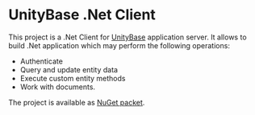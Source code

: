 UnityBase .Net Client
=====================

This project is a .Net Client for [UnityBase](https://unitybase.info/) application server.
It allows to build .Net application which may perform the following operations:
* Authenticate
* Query and update entity data
* Execute custom entity methods
* Work with documents.

The project is available as [NuGet packet](https://www.nuget.org/packages/Softengi.UbClient/).
